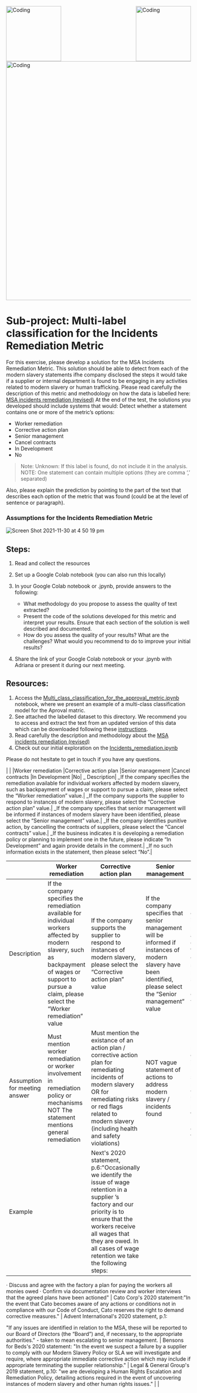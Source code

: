 
<img align="left" alt="Coding" width="150" src="https://user-images.githubusercontent.com/64998301/143171138-777e6d3d-3442-4872-8ada-e1bd311a49f9.png">
 
<img align="right" alt="Coding" width="150" src="https://user-images.githubusercontent.com/64998301/146298024-e50a9c98-fa50-4189-9c95-73a218f8cc9a.png">
 
<img align="center" alt="Coding" width="650" src="https://cdn.dribbble.com/users/2046015/screenshots/4971991/media/85a583891a0bb4b0c2a45df0340c66b7.gif">




#  Sub-project: Multi-label classification for the Incidents Remediation Metric


For this exercise, please develop a solution for the MSA Incidents Remediation Metric. This solution should be able to detect from each of the modern slavery statements ifhe company disclosed the steps it would take if a supplier or internal department is found to be engaging in any activities related to modern slavery or human trafficking.
Please read carefully the description of this metric and methodology on how the data is labelled here: [MSA incidents remediation (revised)](https://wikirate.org/Walk_Free_Foundation+MSA_incidents_remediation_revised)
At the end of the test, the solutions you developed should include systems that would: 
Detect whether a statement contains one or more of the metric’s options:  
- Worker remediation
- Corrective action plan
- Senior management
- Cancel contracts
- In Development
- No


> Note: Unknown: If this label is found, do not include it in the analysis.  
> NOTE: One statement can contain multiple options (they are comma ‘,’ separated) 

Also, please explain the prediction by pointing to the part of the text that describes each option of the metric that was found (could be at the level of sentence or paragraph). 

### Assumptions for the Incidents Remediation Metric

![Screen Shot 2021-11-30 at 4 50 19 pm](https://user-images.githubusercontent.com/64998301/143999514-193a18c6-8ef1-4d0e-8d00-d217043f11df.png)


## Steps:  

1. Read and collect the resources 
2. Set up a Google Colab notebook (you can also run this locally)
3. In your Google Colab notebook or .jpynb, provide answers to the following:  
   - What methodology do you propose to assess the quality of text extracted? 
   - Present the code of the solutions developed for this metric and interpret your results.  Ensure that each section of the solution is well described and documented.  
   - How do you assess the quality of your results? What are the challenges? What would  you recommend to do to improve your initial results? 

4. Share the link of your Google Colab notebook or your .jpynb with Adriana or present it during our next meeting. 

## Resources:  
1. Access the [Multi_class_classification_for_the_approval_metric.ipynb](https://github.com/the-future-society/Project-AIMS-AI-against-Modern-Slavery/blob/1fe5bbcf0eef6b0997eef6e14337d92096525175/%F0%9F%93%94%20Model%20for%20multi-class%20and%20multi-label%20classification%20for%20core%20metrics/Multi_class_classification_for_the_approval_metric.ipynb) notebook, where we present an example of a multi-class classification model for the Aproval matric. 
2. See attached the labelled dataset to this directory. We recommend you to access and extract the text from an updated version of this data which can be downloaded following these [instructions](https://github.com/the-future-society/Project-AIMS-AI-against-Modern-Slavery/tree/main/%F0%9F%97%84%EF%B8%8F%20Data%20and%20text%20extraction/WikiRate). 
3. Read carefully the description and methodology about the [MSA incidents remediation (revised)](https://wikirate.org/Walk_Free_Foundation+MSA_incidents_remediation_revised)
4. Check out our initial exploration on the [Incidents_remediation.ipynb](https://github.com/the-future-society/Project-AIMS-AI-against-Modern-Slavery/blob/main/%F0%9F%93%94%20Initial%20Metrics%20Exploration/Incidents_remediation.ipynb)


Please do not hesitate to get in touch if you have any questions. 



| |
|Worker remediation
|Corrective action plan
|Senior management
|Cancel contracts
|In Development
|No|
_
Description|
_If the company specifies the remediation available for individual workers affected by modern slavery, such as backpayment of wages or support to pursue a claim, please select the “Worker remediation” value.|
_If the company supports the supplier to respond to instances of modern slavery, please select the “Corrective action plan” value.|
_If the company specifies that senior management will be informed if instances of modern slavery have been identified, please select the “Senior management” value.|
_If the company identifies punitive action, by cancelling the contracts of suppliers, please select the “Cancel contracts” value.|
_If the business indicates it is developing a remediation policy or planning to implement one in the future, please indicate “In Development” and again provide details in the comment.|
_If no such information exists in the statement, then please select “No”.|


| |Worker remediation| Corrective action plan| Senior management| Cancel contracts| In Development| No|
|-|---------------------------|-----------------------------|-----------------------------|----------------------|--------------------------------|------|
|Description| If the company specifies the remediation available for individual workers affected by modern slavery, such as backpayment of wages or support to pursue a claim, please select the “Worker remediation” value | If the company supports the supplier to respond to instances of modern slavery, please select the “Corrective action plan” value| If the company specifies that senior management will be informed if instances of modern slavery have been identified, please select the “Senior management” value| If the company identifies punitive action, by cancelling the contracts of suppliers, please select the “Cancel contracts'' value| If the business indicates it is developing a remediation policy or planning to implement one in the future, please indicate “In Development'' and again provide details in the comment| If no such information exists in the statement, then please select “No”|
|Assumption for meeting answer|Must mention worker remediation or worker involvement in remediation policy or mechanisms NOT The statement mentions general remediation| Must mention the existance of an action plan / corrective action plan for remediating incidents of modern slavery OR for remediating risks or red flags related to modern slavery (including health and safety violations) | NOT vague statement of actions to address modern slavery / incidents found | Must mention that cases or incidents are reported to senior management which includes but not limited to: managers, directors, the Board | Must mention contract / relationship cancellation/ termination / cease if a modern slavery case or incident is found. Often this is referred as a last resort | A specific remediation channel /mechanism is being implemented or will be implemented in the future AND can be met simultaneously with other answers | No information is found regarding the company’s incidents remediation. The metric is also marked as "No" is the statement indicates they have remediation practices in place but they don't specifically mention them| 
|Example| | Next's 2020 statement, p.6:"Occasionally we identify the issue of wage retention in a supplier ’s factory and our priority is to ensure that the workers receive all wages that they are owed. In all cases of wage retention we take the following steps:
· Discuss and agree with the factory a plan for paying the workers all monies owed
· Confirm via documentation review and worker interviews that the agreed plans have been actioned" | Cato Corp's 2020 statement:"In the event that Cato becomes aware of any actions or conditions not in compliance with our Code of Conduct, Cato reserves the right to demand corrective measures." | Advent International's 2020 statement, p.1:


"If any issues are identified in relation to the MSA, these will be reported to our Board of Directors (the “Board”) and, if necessary, to the appropriate authorities." - taken to mean escalating to senior management. | Bensons for Beds's 2020 statement: "In the event we suspect a failure by a supplier to comply with our Modern Slavery Policy or SLA we will investigate and require, where appropriate immediate corrective action which may include if appropriate terminating the supplier relationship." | Legal & General Group's 2019 statement, p.10: "we are developing a Human Rights Escalation and Remediation Policy, detailing actions required in the event of uncovering instances of modern slavery and other human rights issues." | |

